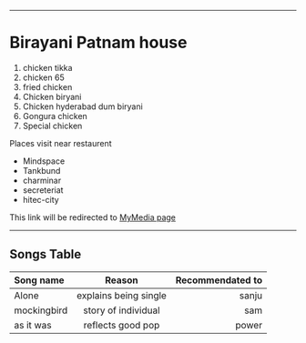 
<!--# Rakesh
## Biryani_patnam
It is famous because it's **Richness** coming from Ages
**Good hospitality** and well caring for **Customers**

<!--orderred list-->

****

 # Birayani Patnam house
 1. chicken tikka
 2. chicken 65
 3. fried chicken
 4. Chicken biryani
 5. Chicken hyderabad dum biryani
 6. Gongura chicken
 7. Special chicken
   

<!--unordered list-->
Places visit near restaurent
 *  Mindspace
 *  Tankbund
 *  charminar
 *  secreteriat
 *  hitec-city

 This link will be redirected to [MyMedia page](MyMedia.md)


 -----------

 ## Songs Table

 | Song name   | Reason               | Recommendated to |
 | :---        | :----:               |             ---: | 
 | Alone       |explains being single |             sanju|
 | mockingbird | story of individual  |             sam  |
 | as it was   | reflects good pop    |            power |





